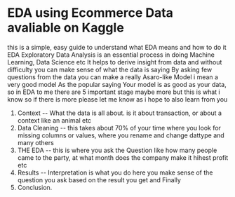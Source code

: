 # EDA using Ecommerce Data avaliable on Kaggle
this is a simple, easy guide to understand what EDA means and how to do it
EDA Exploratory Data Analysis is an essential process in doing Machine Learning, Data Science etc
It helps to derive insight from data and without difficulty you can make sense of what the data is  saying
By asking few questions from the data you can make a really Asaro-like Model i mean a very good model
As the popular saying Your model is as good as your data, so in EDA to me there are 5 important stage maybe more but this is what i know so 
if there is more please let me know as i hope to also learn from you
1. Context -- What the data is all about. is it about transaction, or about a context like an animal etc
2. Data Cleaning -- this takes about 70% of your time where you look for missing columns or values, where you rename and change dattype and many others
3. THE EDA -- this is where you ask the Question like how many people came to the party, at what month does the company make it hihest profit etc
4. Results -- Interpretation is what you do here you make sense of the question you ask based on the result you get
and Finally
5. Conclusion. 
